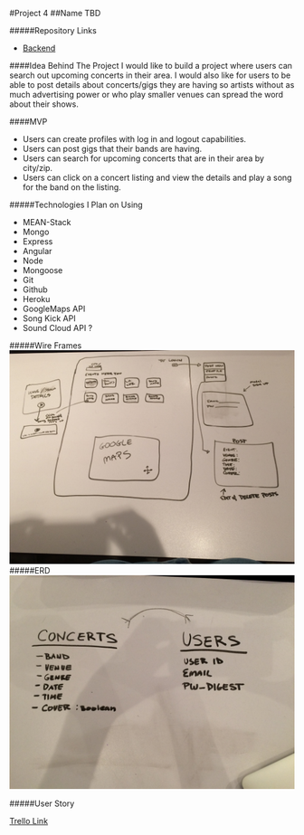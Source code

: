 #Project 4
##Name TBD

#####Repository Links
* [Backend](https://github.com/emilymain/Project-4-Backend)

####Idea Behind The Project
I would like to build a project where users can search out upcoming concerts in their area. I would also like for users to be able to post details about concerts/gigs they are having so artists without as much advertising power or who play smaller venues can spread the word about their shows.

####MVP
* Users can create profiles with log in and logout capabilities.
* Users can post gigs that their bands are having.
* Users can search for upcoming concerts that are in their area by city/zip.
* Users can click on a concert listing and view the details and play a song for the band on the listing.


#####Technologies I Plan on Using
* MEAN-Stack
* Mongo
* Express
* Angular
* Node   
* Mongoose
* Git
* Github
* Heroku
* GoogleMaps API
* Song Kick API
* Sound Cloud API ?


#####Wire Frames
![](assets/IMG_1844.JPG)
#####ERD
![](assets/IMG_1843.JPG)

#####User Story

[Trello Link](https://trello.com/b/aLlvQgBP/project-4)
